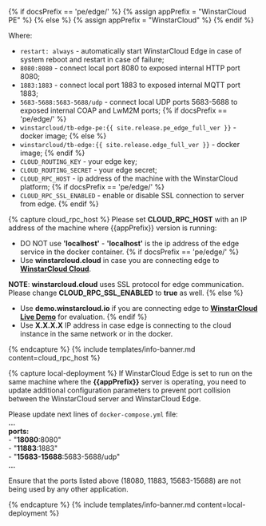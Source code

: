 {% if docsPrefix == 'pe/edge/' %}
{% assign appPrefix = "WinstarCloud PE" %}
{% else %}
{% assign appPrefix = "WinstarCloud" %}
{% endif %}

Where:    
- `restart: always` - automatically start WinstarCloud Edge in case of system reboot and restart in case of failure;
- `8080:8080` - connect local port 8080 to exposed internal HTTP port 8080;
- `1883:1883` - connect local port 1883 to exposed internal MQTT port 1883;
- `5683-5688:5683-5688/udp` - connect local UDP ports 5683-5688 to exposed internal COAP and LwM2M ports;
{% if docsPrefix == 'pe/edge/' %}
- `winstarcloud/tb-edge-pe:{{ site.release.pe_edge_full_ver }}` - docker image;
{% else %}
- `winstarcloud/tb-edge:{{ site.release.edge_full_ver }}` - docker image;
{% endif %}
- `CLOUD_ROUTING_KEY` - your edge key;
- `CLOUD_ROUTING_SECRET` - your edge secret;
- `CLOUD_RPC_HOST` - ip address of the machine with the WinstarCloud platform;
{% if docsPrefix == 'pe/edge/' %}
- `CLOUD_RPC_SSL_ENABLED` - enable or disable SSL connection to server from edge.
{% endif %}

{% capture cloud_rpc_host %}
Please set **CLOUD_RPC_HOST** with an IP address of the machine where {{appPrefix}} version is running:
* DO NOT use **'localhost'** - **'localhost'** is the ip address of the edge service in the docker container.
{% if docsPrefix == 'pe/edge/' %}
* Use **winstarcloud.cloud** in case you are connecting edge to [**WinstarCloud Cloud**](https://winstarcloud.cloud/signup).

**NOTE**: **winstarcloud.cloud** uses SSL protocol for edge communication.
Please change **CLOUD_RPC_SSL_ENABLED** to **true** as well.
{% else %}
* Use **demo.winstarcloud.io** if you are connecting edge to [**WinstarCloud Live Demo**](https://demo.winstarcloud.io/signup) for evaluation.
{% endif %}
* Use **X.X.X.X** IP address in case edge is connecting to the cloud instance in the same network or in the docker.

{% endcapture %}
{% include templates/info-banner.md content=cloud_rpc_host %}

{% capture local-deployment %}
If WinstarCloud Edge is set to run on the same machine where the **{{appPrefix}}** server is operating, you need to update additional configuration parameters to prevent port collision between the WinstarCloud server and WinstarCloud Edge. 

Please update next lines of `docker-compose.yml` file:
<br>**...**
<br>**ports:**
<br> - "**18080**:8080"
<br> - "**11883**:1883"
<br> - "**15683-15688**:5683-5688/udp"
<br>**...**

Ensure that the ports listed above (18080, 11883, 15683-15688) are not being used by any other application.

{% endcapture %}
{% include templates/info-banner.md content=local-deployment %}


